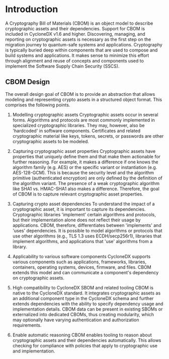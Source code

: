 # Introduction

A Cryptography Bill of Materials (CBOM) is an object model to describe cryptographic assets and their dependencies.
Support for CBOM is included in CycloneDX v1.6 and higher. Discovering, managing, and reporting on cryptographic assets
is necessary as the first step on the migration journey to quantum-safe systems and applications. Cryptography is
typically buried deep within components that are used to compose and build systems and applications. It makes sense to
minimize this effort through alignment and reuse of concepts and components used to implement the Software Supply Chain
Security (SSCS).

## CBOM Design
The overall design goal of CBOM is to provide an abstraction that allows modeling and representing crypto assets in a
structured object format. This comprises the following points.

1. Modelling cryptographic assets
   Cryptographic assets occur in several forms. Algorithms and protocols are most commonly implemented in specialized cryptographic libraries. They may, however, also be 'hardcoded' in software components. Certificates and related cryptographic material like keys, tokens, secrets, or passwords are other cryptographic assets to be modeled.

2. Capturing cryptographic asset properties
   Cryptographic assets have properties that uniquely define them and that make them actionable for further reasoning. For example, it makes a difference if one knows the algorithm family (e.g. AES) or the specific variant or instantiation (e.g. AES-128-GCM). This is because the security level and the algorithm primitive (authenticated encryption) are only defined by the definition of the algorithm variant. The presence of a weak cryptographic algorithm like SHA1 vs. HMAC-SHA1 also makes a difference. Therefore, the goal of CBOM is to capture relevant cryptographic asset properties.

3. Capturing crypto asset dependencies
   To understand the impact of a cryptographic asset, it is important to capture its dependencies. Cryptographic libraries 'implement' certain algorithms and protocols, but their implementation alone does not reflect their usage by applications. CBOM, therefore, differentiates between 'implements' and 'uses' dependencies. It is possible to model algorithms or protocols that use other algorithms (e.g., TLS 1.3 uses ECDH/secp256r1), libraries that implement algorithms, and applications that 'use' algorithms from a library.

4. Applicability to various software components
   CycloneDX supports various components such as applications, frameworks, libraries, containers, operating systems, devices, firmware, and files. CBOM extends this model and can communicate a component's dependency on cryptographic assets.

5. High compatibility to CycloneDX SBOM and related tooling
   CBOM is native to the CycloneDX standard. It integrates cryptographic assets as an additional component type in the CycloneDX schema and further extends dependencies with the ability to specify dependency usage and implementation details. CBOM data can be present in existing SBOMs or externalized into dedicated CBOMs, thus creating modularity, which may optionally have varying authentication and authorization requirements.

6. Enable automatic reasoning
   CBOM enables tooling to reason about cryptographic assets and their dependencies automatically. This allows checking for compliance with policies that apply to cryptographic use and implementation.

<div style="page-break-after: always; visibility: hidden">
\newpage
</div>


